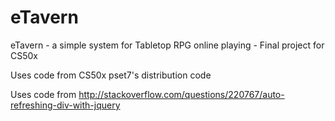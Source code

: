 eTavern
=======

eTavern - a simple system for Tabletop RPG online playing - Final project for CS50x

Uses code from CS50x pset7's distribution code

Uses code from http://stackoverflow.com/questions/220767/auto-refreshing-div-with-jquery
